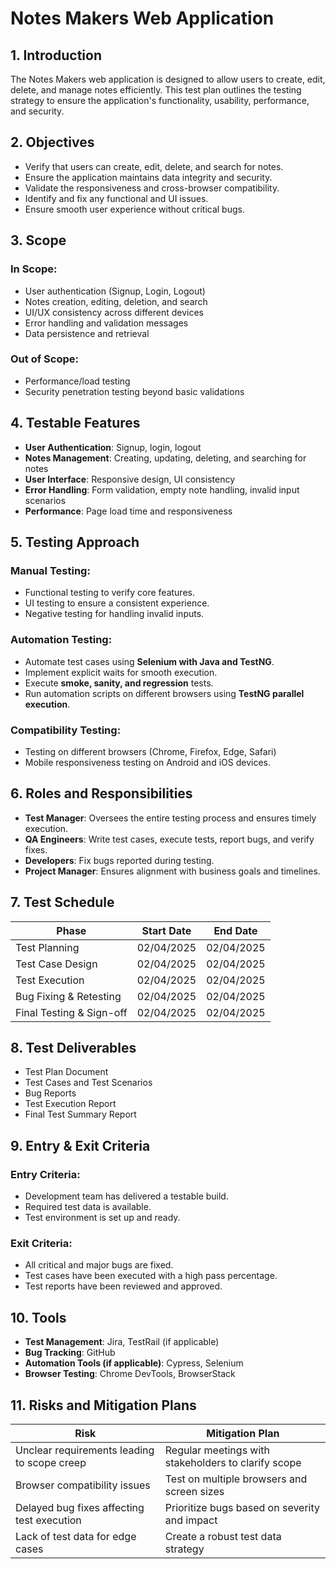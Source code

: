 # Notes Makers Web Application

## 1. Introduction
The Notes Makers web application is designed to allow users to create, edit, delete, and manage notes efficiently. This test plan outlines the testing strategy to ensure the application's functionality, usability, performance, and security.

## 2. Objectives
- Verify that users can create, edit, delete, and search for notes.
- Ensure the application maintains data integrity and security.
- Validate the responsiveness and cross-browser compatibility.
- Identify and fix any functional and UI issues.
- Ensure smooth user experience without critical bugs.

## 3. Scope
### In Scope:
- User authentication (Signup, Login, Logout)
- Notes creation, editing, deletion, and search
- UI/UX consistency across different devices
- Error handling and validation messages
- Data persistence and retrieval

### Out of Scope:
- Performance/load testing
- Security penetration testing beyond basic validations

## 4. Testable Features
- **User Authentication**: Signup, login, logout
- **Notes Management**: Creating, updating, deleting, and searching for notes
- **User Interface**: Responsive design, UI consistency
- **Error Handling**: Form validation, empty note handling, invalid input scenarios
- **Performance**: Page load time and responsiveness

## 5. Testing Approach
### Manual Testing:
- Functional testing to verify core features.
- UI testing to ensure a consistent experience.
- Negative testing for handling invalid inputs.

### Automation Testing:
- Automate test cases using **Selenium with Java and TestNG**.
- Implement explicit waits for smooth execution.
- Execute **smoke, sanity, and regression** tests.
- Run automation scripts on different browsers using **TestNG parallel execution**.

### Compatibility Testing:
- Testing on different browsers (Chrome, Firefox, Edge, Safari)
- Mobile responsiveness testing on Android and iOS devices.

## 6. Roles and Responsibilities
- **Test Manager**: Oversees the entire testing process and ensures timely execution.
- **QA Engineers**: Write test cases, execute tests, report bugs, and verify fixes.
- **Developers**: Fix bugs reported during testing.
- **Project Manager**: Ensures alignment with business goals and timelines.

## 7. Test Schedule

| Phase                  | Start Date  | End Date    |
|------------------------|------------|------------|
| Test Planning         | 02/04/2025  | 02/04/2025 |
| Test Case Design      | 02/04/2025  | 02/04/2025 |
| Test Execution        | 02/04/2025  | 02/04/2025 |
| Bug Fixing & Retesting| 02/04/2025  | 02/04/2025 |
| Final Testing & Sign-off | 02/04/2025 | 02/04/2025 |

## 8. Test Deliverables
- Test Plan Document
- Test Cases and Test Scenarios
- Bug Reports
- Test Execution Report
- Final Test Summary Report

## 9. Entry & Exit Criteria
### Entry Criteria:
- Development team has delivered a testable build.
- Required test data is available.
- Test environment is set up and ready.

### Exit Criteria:
- All critical and major bugs are fixed.
- Test cases have been executed with a high pass percentage.
- Test reports have been reviewed and approved.

## 10. Tools
- **Test Management**: Jira, TestRail (if applicable)
- **Bug Tracking**: GitHub
- **Automation Tools (if applicable)**: Cypress, Selenium
- **Browser Testing**: Chrome DevTools, BrowserStack

## 11. Risks and Mitigation Plans

| Risk | Mitigation Plan |
|------|----------------|
| Unclear requirements leading to scope creep | Regular meetings with stakeholders to clarify scope |
| Browser compatibility issues | Test on multiple browsers and screen sizes |
| Delayed bug fixes affecting test execution | Prioritize bugs based on severity and impact |
| Lack of test data for edge cases | Create a robust test data strategy |
